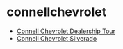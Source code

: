 # connellchevrolet

* [Connell Chevrolet Dealership Tour](./dealershiptour)
* [Connell Chevrolet Silverado](./silverado)